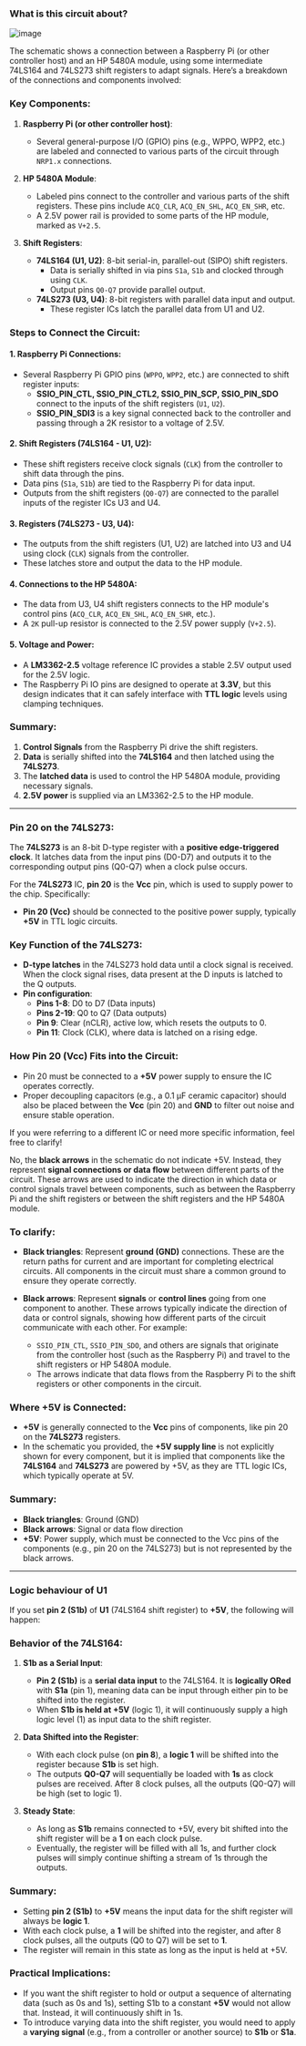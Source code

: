### What is this circuit about?

![image](/controller/images/controller-host.png)

The schematic shows a connection between a Raspberry Pi (or other controller host) and an HP 5480A module, using some intermediate 74LS164 and 74LS273 shift registers to adapt signals. Here’s a breakdown of the connections and components involved:

### Key Components:
1. **Raspberry Pi (or other controller host)**:
   - Several general-purpose I/O (GPIO) pins (e.g., WPPO, WPP2, etc.) are labeled and connected to various parts of the circuit through `NRP1.x` connections.

2. **HP 5480A Module**:
   - Labeled pins connect to the controller and various parts of the shift registers. These pins include `ACQ_CLR`, `ACQ_EN_SHL`, `ACQ_EN_SHR`, etc.
   - A 2.5V power rail is provided to some parts of the HP module, marked as `V+2.5`.

3. **Shift Registers**:
   - **74LS164 (U1, U2)**: 8-bit serial-in, parallel-out (SIPO) shift registers.
     - Data is serially shifted in via pins `S1a`, `S1b` and clocked through using `CLK`.
     - Output pins `Q0-Q7` provide parallel output.
   - **74LS273 (U3, U4)**: 8-bit registers with parallel data input and output.
     - These register ICs latch the parallel data from U1 and U2.

### Steps to Connect the Circuit:

#### 1. **Raspberry Pi Connections**:
   - Several Raspberry Pi GPIO pins (`WPPO`, `WPP2`, etc.) are connected to shift register inputs:
     - **SSIO_PIN_CTL, SSIO_PIN_CTL2, SSIO_PIN_SCP, SSIO_PIN_SDO** connect to the inputs of the shift registers (`U1`, `U2`).
     - **SSIO_PIN_SDI3** is a key signal connected back to the controller and passing through a 2K resistor to a voltage of 2.5V.

#### 2. **Shift Registers (74LS164 - U1, U2)**:
   - These shift registers receive clock signals (`CLK`) from the controller to shift data through the pins.
   - Data pins (`S1a`, `S1b`) are tied to the Raspberry Pi for data input.
   - Outputs from the shift registers (`Q0-Q7`) are connected to the parallel inputs of the register ICs U3 and U4.

#### 3. **Registers (74LS273 - U3, U4)**:
   - The outputs from the shift registers (U1, U2) are latched into U3 and U4 using clock (`CLK`) signals from the controller.
   - These latches store and output the data to the HP module.

#### 4. **Connections to the HP 5480A**:
   - The data from U3, U4 shift registers connects to the HP module's control pins (`ACQ_CLR`, `ACQ_EN_SHL`, `ACQ_EN_SHR`, etc.).
   - A `2K` pull-up resistor is connected to the 2.5V power supply (`V+2.5`).

#### 5. **Voltage and Power**:
   - A **LM3362-2.5** voltage reference IC provides a stable 2.5V output used for the 2.5V logic.
   - The Raspberry Pi IO pins are designed to operate at **3.3V**, but this design indicates that it can safely interface with **TTL logic** levels using clamping techniques.

### Summary:
1. **Control Signals** from the Raspberry Pi drive the shift registers.
2. **Data** is serially shifted into the **74LS164** and then latched using the **74LS273**.
3. The **latched data** is used to control the HP 5480A module, providing necessary signals.
4. **2.5V power** is supplied via an LM3362-2.5 to the HP module.

-----

### Pin 20 on the **74LS273**:
The **74LS273** is an 8-bit D-type register with a **positive edge-triggered clock**. It latches data from the input pins (D0-D7) and outputs it to the corresponding output pins (Q0-Q7) when a clock pulse occurs.

For the **74LS273** IC, **pin 20** is the **Vcc** pin, which is used to supply power to the chip. Specifically:
- **Pin 20 (Vcc)** should be connected to the positive power supply, typically **+5V** in TTL logic circuits.

### Key Function of the **74LS273**:
- **D-type latches** in the 74LS273 hold data until a clock signal is received. When the clock signal rises, data present at the D inputs is latched to the Q outputs.
- **Pin configuration**:
  - **Pins 1-8**: D0 to D7 (Data inputs)
  - **Pins 2-19**: Q0 to Q7 (Data outputs)
  - **Pin 9**: Clear (nCLR), active low, which resets the outputs to 0.
  - **Pin 11**: Clock (CLK), where data is latched on a rising edge.

### How Pin 20 (Vcc) Fits into the Circuit:
- Pin 20 must be connected to a **+5V** power supply to ensure the IC operates correctly.
- Proper decoupling capacitors (e.g., a 0.1 µF ceramic capacitor) should also be placed between the **Vcc** (pin 20) and **GND** to filter out noise and ensure stable operation.

If you were referring to a different IC or need more specific information, feel free to clarify!

No, the **black arrows** in the schematic do not indicate +5V. Instead, they represent **signal connections or data flow** between different parts of the circuit. These arrows are used to indicate the direction in which data or control signals travel between components, such as between the Raspberry Pi and the shift registers or between the shift registers and the HP 5480A module.

### To clarify:
- **Black triangles**: Represent **ground (GND)** connections. These are the return paths for current and are important for completing electrical circuits. All components in the circuit must share a common ground to ensure they operate correctly.
  
- **Black arrows**: Represent **signals** or **control lines** going from one component to another. These arrows typically indicate the direction of data or control signals, showing how different parts of the circuit communicate with each other. For example:
  - `SSIO_PIN_CTL`, `SSIO_PIN_SDO`, and others are signals that originate from the controller host (such as the Raspberry Pi) and travel to the shift registers or HP 5480A module.
  - The arrows indicate that data flows from the Raspberry Pi to the shift registers or other components in the circuit.

### Where +5V is Connected:
- **+5V** is generally connected to the **Vcc** pins of components, like pin 20 on the **74LS273** registers.
- In the schematic you provided, the **+5V supply line** is not explicitly shown for every component, but it is implied that components like the **74LS164** and **74LS273** are powered by +5V, as they are TTL logic ICs, which typically operate at 5V.

### Summary:
- **Black triangles**: Ground (GND)
- **Black arrows**: Signal or data flow direction
- **+5V**: Power supply, which must be connected to the Vcc pins of the components (e.g., pin 20 on the 74LS273) but is not represented by the black arrows.

-----

### Logic behaviour of U1

If you set **pin 2 (S1b)** of **U1** (74LS164 shift register) to **+5V**, the following will happen:

### Behavior of the 74LS164:
1. **S1b as a Serial Input**:
   - **Pin 2 (S1b)** is a **serial data input** to the 74LS164. It is **logically ORed** with **S1a** (pin 1), meaning data can be input through either pin to be shifted into the register.
   - When **S1b is held at +5V** (logic 1), it will continuously supply a high logic level (1) as input data to the shift register.

2. **Data Shifted into the Register**:
   - With each clock pulse (on **pin 8**), a **logic 1** will be shifted into the register because **S1b** is set high.
   - The outputs **Q0-Q7** will sequentially be loaded with **1s** as clock pulses are received. After 8 clock pulses, all the outputs (Q0-Q7) will be high (set to logic 1).
   
3. **Steady State**:
   - As long as **S1b** remains connected to +5V, every bit shifted into the shift register will be a **1** on each clock pulse.
   - Eventually, the register will be filled with all 1s, and further clock pulses will simply continue shifting a stream of 1s through the outputs.

### Summary:
- Setting **pin 2 (S1b)** to **+5V** means the input data for the shift register will always be **logic 1**.
- With each clock pulse, a **1** will be shifted into the register, and after 8 clock pulses, all the outputs (Q0 to Q7) will be set to **1**.
- The register will remain in this state as long as the input is held at +5V.

### Practical Implications:
- If you want the shift register to hold or output a sequence of alternating data (such as 0s and 1s), setting S1b to a constant **+5V** would not allow that. Instead, it will continuously shift in 1s.
- To introduce varying data into the shift register, you would need to apply a **varying signal** (e.g., from a controller or another source) to **S1b** or **S1a**.

